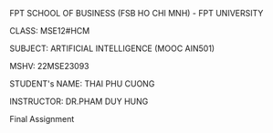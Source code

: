 FPT SCHOOL OF BUSINESS (FSB HO CHI MNH) - FPT UNIVERSITY

CLASS: MSE12#HCM

SUBJECT: ARTIFICIAL INTELLIGENCE (MOOC AIN501)

MSHV: 22MSE23093

STUDENT's NAME: THAI PHU CUONG

INSTRUCTOR: DR.PHAM DUY HUNG

Final Assignment

